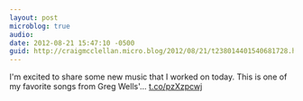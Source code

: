 ```yaml
---
layout: post
microblog: true
audio: 
date: 2012-08-21 15:47:10 -0500
guid: http://craigmcclellan.micro.blog/2012/08/21/t238014401540681728.html
---
```

I'm excited to share some new music that I worked on today. This is one of my favorite songs from Greg Wells'… [t.co/pzXzpcwj](http://t.co/pzXzpcwj)
